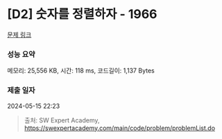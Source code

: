 # [D2] 숫자를 정렬하자 - 1966 

[문제 링크](https://swexpertacademy.com/main/code/problem/problemDetail.do?contestProbId=AV5PrmyKAWEDFAUq) 

### 성능 요약

메모리: 25,556 KB, 시간: 118 ms, 코드길이: 1,137 Bytes

### 제출 일자

2024-05-15 22:23



> 출처: SW Expert Academy, https://swexpertacademy.com/main/code/problem/problemList.do